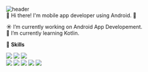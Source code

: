 ![header](https://capsule-render.vercel.app/api?type=slice&color=gradient&text=%20HyunsuSong%20%20&height=200&fontSize=100)<br>
👋  Hi there! I'm mobile app developer using Android. 🚀
<br>

☀️  I’m currently working on Android App Developement.<br>
🌱 I’m currently learning Kotlin. <br>

 💪 **Skills**
<br>
<p align="left">
  <img src="https://img.shields.io/badge/Java-007396?style=flat-square&logo=Java&logoColor=white"/>
  <img src="https://img.shields.io/badge/Kotlin-0095D5?style=flat-square&logo=Kotlin&logoColor=white"/></a>
    <img src="https://img.shields.io/badge/Swift-FA7343?style=flat-square&logo=Swift&logoColor=white"/></a><br>
  <img src="https://img.shields.io/badge/Android-3DDC84?style=flat-square&logo=Android&logoColor=white"/></a>
  <img src="https://img.shields.io/badge/IOS-000000?style=flat-square&logo=IOS&logoColor=white"/></a>
  <img src="https://img.shields.io/badge/Android Studio-3DDC84?style=flat-square&logo=AndroidStudio&logoColor=white"/></a>
  <img src="https://img.shields.io/badge/Xcode-1575F9?style=flat-square&logo=Xcode&logoColor=white"/></a>
  <img src="https://img.shields.io/badge/Firebase-FFCA28?style=flat-square&logo=Firebase&logoColor=white"/></a>
</p>


